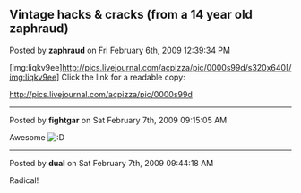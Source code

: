 ## Vintage hacks  &amp;  cracks (from a 14 year old zaphraud)
Posted by **zaphraud** on Fri February 6th, 2009 12:39:34 PM

[img:liqkv9ee]http://pics.livejournal.com/acpizza/pic/0000s99d/s320x640[/img:liqkv9ee]
Click the link for a readable copy:
<!-- m --><a class="postlink" href="http://pics.livejournal.com/acpizza/pic/0000s99d">http://pics.livejournal.com/acpizza/pic/0000s99d</a><!-- m -->

--------------------------------------------------------------------------------

Posted by **fightgar** on Sat February 7th, 2009 09:15:05 AM

Awesome <!-- s:D --><img src="{SMILIES_PATH}/icon_e_biggrin.gif" alt=":D" title="Very Happy" /><!-- s:D -->

--------------------------------------------------------------------------------

Posted by **dual** on Sat February 7th, 2009 09:44:18 AM

Radical!
